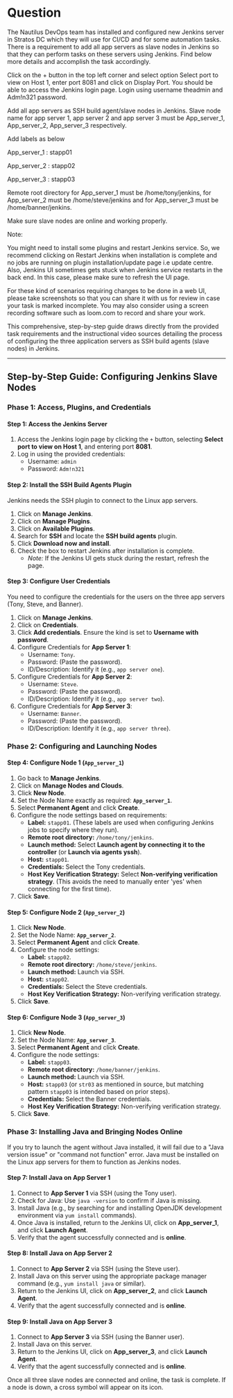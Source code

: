 # Question
 The Nautilus DevOps team has installed and configured new Jenkins server in Stratos DC which they will use for CI/CD and for some automation tasks. There is a requirement to add all app servers as slave nodes in Jenkins so that they can perform tasks on these servers using Jenkins. Find below more details and accomplish the task accordingly.

Click on the + button in the top left corner and select option Select port to view on Host 1, enter port 8081 and click on Display Port. You should be able to access the Jenkins login page. Login using username theadmin and Adm!n321 password.

Add all app servers as SSH build agent/slave nodes in Jenkins. Slave node name for app server 1, app server 2 and app server 3 must be App_server_1, App_server_2, App_server_3 respectively.

Add labels as below

App_server_1 : stapp01

App_server_2 : stapp02

App_server_3 : stapp03

Remote root directory for App_server_1 must be /home/tony/jenkins, for App_server_2 must be /home/steve/jenkins and for App_server_3 must be /home/banner/jenkins.

Make sure slave nodes are online and working properly.

Note:

You might need to install some plugins and restart Jenkins service. So, we recommend clicking on Restart Jenkins when installation is complete and no jobs are running on plugin installation/update page i.e update centre. Also, Jenkins UI sometimes gets stuck when Jenkins service restarts in the back end. In this case, please make sure to refresh the UI page.

For these kind of scenarios requiring changes to be done in a web UI, please take screenshots so that you can share it with us for review in case your task is marked incomplete. You may also consider using a screen recording software such as loom.com to record and share your work.

This comprehensive, step-by-step guide draws directly from the provided task requirements and the instructional video sources detailing the process of configuring the three application servers as SSH build agents (slave nodes) in Jenkins.

***

## Step-by-Step Guide: Configuring Jenkins Slave Nodes

### Phase 1: Access, Plugins, and Credentials

#### Step 1: Access the Jenkins Server

1.  Access the Jenkins login page by clicking the `+` button, selecting **Select port to view on Host 1**, and entering port **8081**.
2.  Log in using the provided credentials:
    *   Username: `admin`
    *   Password: `Adm!n321`

#### Step 2: Install the SSH Build Agents Plugin

Jenkins needs the SSH plugin to connect to the Linux app servers.

1.  Click on **Manage Jenkins**.
2.  Click on **Manage Plugins**.
3.  Click on **Available Plugins**.
4.  Search for **SSH** and locate the **SSH build agents** plugin.
5.  Click **Download now and install**.
6.  Check the box to restart Jenkins after installation is complete.
    *   *Note:* If the Jenkins UI gets stuck during the restart, refresh the page.

#### Step 3: Configure User Credentials

You need to configure the credentials for the users on the three app servers (Tony, Steve, and Banner).

1.  Click on **Manage Jenkins**.
2.  Click on **Credentials**.
3.  Click **Add credentials**. Ensure the kind is set to **Username with password**.
4.  Configure Credentials for **App Server 1**:
    *   Username: `Tony`.
    *   Password: (Paste the password).
    *   ID/Description: Identify it (e.g., `app server one`).
5.  Configure Credentials for **App Server 2**:
    *   Username: `Steve`.
    *   Password: (Paste the password).
    *   ID/Description: Identify it (e.g., `app server two`).
6.  Configure Credentials for **App Server 3**:
    *   Username: `Banner`.
    *   Password: (Paste the password).
    *   ID/Description: Identify it (e.g., `app server three`).

### Phase 2: Configuring and Launching Nodes

#### Step 4: Configure Node 1 (`App_server_1`)

1.  Go back to **Manage Jenkins**.
2.  Click on **Manage Nodes and Clouds**.
3.  Click **New Node**.
4.  Set the Node Name exactly as required: **`App_server_1`**.
5.  Select **Permanent Agent** and click **Create**.
6.  Configure the node settings based on requirements:
    *   **Label:** `stapp01`. (These labels are used when configuring Jenkins jobs to specify where they run).
    *   **Remote root directory:** `/home/tony/jenkins`.
    *   **Launch method:** Select **Launch agent by connecting it to the controller** (or **Launch via agents yssh**).
    *   **Host:** `stapp01`.
    *   **Credentials:** Select the Tony credentials.
    *   **Host Key Verification Strategy:** Select **Non-verifying verification strategy**. (This avoids the need to manually enter 'yes' when connecting for the first time).
7.  Click **Save**.

#### Step 5: Configure Node 2 (`App_server_2`)

1.  Click **New Node**.
2.  Set the Node Name: **`App_server_2`**.
3.  Select **Permanent Agent** and click **Create**.
4.  Configure the node settings:
    *   **Label:** `stapp02`.
    *   **Remote root directory:** `/home/steve/jenkins`.
    *   **Launch method:** Launch via SSH.
    *   **Host:** `stapp02`.
    *   **Credentials:** Select the Steve credentials.
    *   **Host Key Verification Strategy:** Non-verifying verification strategy.
5.  Click **Save**.

#### Step 6: Configure Node 3 (`App_server_3`)

1.  Click **New Node**.
2.  Set the Node Name: **`App_server_3`**.
3.  Select **Permanent Agent** and click **Create**.
4.  Configure the node settings:
    *   **Label:** `stapp03`.
    *   **Remote root directory:** `/home/banner/jenkins`.
    *   **Launch method:** Launch via SSH.
    *   **Host:** `stapp03` (or `str03` as mentioned in source, but matching pattern `stapp03` is intended based on prior steps).
    *   **Credentials:** Select the Banner credentials.
    *   **Host Key Verification Strategy:** Non-verifying verification strategy.
5.  Click **Save**.

### Phase 3: Installing Java and Bringing Nodes Online

If you try to launch the agent without Java installed, it will fail due to a "Java version issue" or "command not function" error. Java must be installed on the Linux app servers for them to function as Jenkins nodes.

#### Step 7: Install Java on App Server 1

1.  Connect to **App Server 1** via SSH (using the Tony user).
2.  Check for Java: Use `java -version` to confirm if Java is missing.
3.  Install Java (e.g., by searching for and installing OpenJDK development environment via `yum install` commands).
4.  Once Java is installed, return to the Jenkins UI, click on **App_server_1**, and click **Launch Agent**.
5.  Verify that the agent successfully connected and is **online**.

#### Step 8: Install Java on App Server 2

1.  Connect to **App Server 2** via SSH (using the Steve user).
2.  Install Java on this server using the appropriate package manager command (e.g., `yum install java` or similar).
3.  Return to the Jenkins UI, click on **App_server_2**, and click **Launch Agent**.
4.  Verify that the agent successfully connected and is **online**.

#### Step 9: Install Java on App Server 3

1.  Connect to **App Server 3** via SSH (using the Banner user).
2.  Install Java on this server.
3.  Return to the Jenkins UI, click on **App_server_3**, and click **Launch Agent**.
4.  Verify that the agent successfully connected and is **online**.

Once all three slave nodes are connected and online, the task is complete. If a node is down, a cross symbol will appear on its icon.